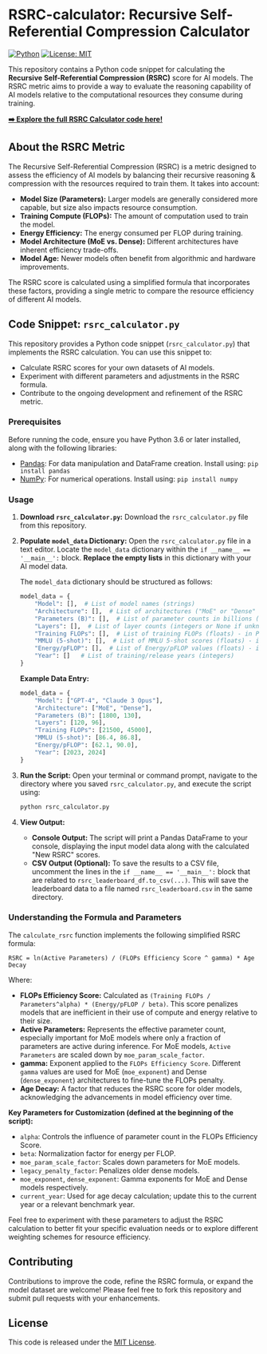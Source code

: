 
# RSRC-calculator: Recursive Self-Referential Compression Calculator

[![Python](https://img.shields.io/badge/python-3.6+-blue.svg)](https://www.python.org/downloads/)
[![License: MIT](https://img.shields.io/badge/License-MIT-yellow.svg)](https://opensource.org/licenses/MIT)

This repository contains a Python code snippet for calculating the **Recursive Self-Referential Compression (RSRC)** score for AI models. The RSRC metric aims to provide a way to evaluate the reasoning capability of AI models relative to the computational resources they consume during training.

**[➡️  Explore the full RSRC Calculator code here!](link-to-your-RSRC-calculator-repository)**

## About the RSRC Metric

The Recursive Self-Referential Compression (RSRC) is a metric designed to assess the efficiency of AI models by balancing their recursive reasoning & compression with the resources required to train them. It takes into account:

*   **Model Size (Parameters):**  Larger models are generally considered more capable, but size also impacts resource consumption.
*   **Training Compute (FLOPs):** The amount of computation used to train the model.
*   **Energy Efficiency:** The energy consumed per FLOP during training.
*   **Model Architecture (MoE vs. Dense):**  Different architectures have inherent efficiency trade-offs.
*   **Model Age:** Newer models often benefit from algorithmic and hardware improvements.

The RSRC score is calculated using a simplified formula that incorporates these factors, providing a single metric to compare the resource efficiency of different AI models.

## Code Snippet: `rsrc_calculator.py`

This repository provides a Python code snippet (`rsrc_calculator.py`) that implements the RSRC calculation. You can use this snippet to:

*   Calculate RSRC scores for your own datasets of AI models.
*   Experiment with different parameters and adjustments in the RSRC formula.
*   Contribute to the ongoing development and refinement of the RSRC metric.

### Prerequisites

Before running the code, ensure you have Python 3.6 or later installed, along with the following libraries:

*   [Pandas](https://pandas.pydata.org/): For data manipulation and DataFrame creation. Install using: `pip install pandas`
*   [NumPy](https://numpy.org/): For numerical operations. Install using: `pip install numpy`

### Usage

1.  **Download `rsrc_calculator.py`:** Download the `rsrc_calculator.py` file from this repository.
2.  **Populate `model_data` Dictionary:** Open the `rsrc_calculator.py` file in a text editor.  Locate the `model_data` dictionary within the `if __name__ == '__main__':` block.  **Replace the empty lists** in this dictionary with your AI model data.

    The `model_data` dictionary should be structured as follows:

    ```python
    model_data = {
        "Model": [],  # List of model names (strings)
        "Architecture": [],  # List of architectures ("MoE" or "Dense" strings)
        "Parameters (B)": [],  # List of parameter counts in billions (floats)
        "Layers": [],  # List of layer counts (integers or None if unknown)
        "Training FLOPs": [],  # List of training FLOPs (floats) - in PetaFLOPs
        "MMLU (5-shot)": [],  # List of MMLU 5-shot scores (floats) - in percentage
        "Energy/pFLOP": [],  # List of Energy/pFLOP values (floats) - in pJ
        "Year": []   # List of training/release years (integers)
    }
    ```

    **Example Data Entry:**

    ```python
    model_data = {
        "Model": ["GPT-4", "Claude 3 Opus"],
        "Architecture": ["MoE", "Dense"],
        "Parameters (B)": [1800, 130],
        "Layers": [120, 96],
        "Training FLOPs": [21500, 45000],
        "MMLU (5-shot)": [86.4, 86.8],
        "Energy/pFLOP": [62.1, 90.0],
        "Year": [2023, 2024]
    }
    ```

3.  **Run the Script:** Open your terminal or command prompt, navigate to the directory where you saved `rsrc_calculator.py`, and execute the script using:

    ```bash
    python rsrc_calculator.py
    ```

4.  **View Output:**

    *   **Console Output:** The script will print a Pandas DataFrame to your console, displaying the input model data along with the calculated "New RSRC" scores.
    *   **CSV Output (Optional):** To save the results to a CSV file, uncomment the lines in the `if __name__ == '__main__':` block that are related to `rsrc_leaderboard_df.to_csv(...)`. This will save the leaderboard data to a file named `rsrc_leaderboard.csv` in the same directory.

### Understanding the Formula and Parameters

The `calculate_rsrc` function implements the following simplified RSRC formula:

```
RSRC = ln(Active Parameters) / (FLOPs Efficiency Score ^ gamma) * Age Decay
```

Where:

*   **FLOPs Efficiency Score:**  Calculated as `(Training FLOPs / Parameters^alpha) * (Energy/pFLOP / beta)`. This score penalizes models that are inefficient in their use of compute and energy relative to their size.
*   **Active Parameters:** Represents the effective parameter count, especially important for MoE models where only a fraction of parameters are active during inference. For MoE models, `Active Parameters` are scaled down by `moe_param_scale_factor`.
*   **gamma:**  Exponent applied to the `FLOPs Efficiency Score`. Different `gamma` values are used for MoE (`moe_exponent`) and Dense (`dense_exponent`) architectures to fine-tune the FLOPs penalty.
*   **Age Decay:** A factor that reduces the RSRC score for older models, acknowledging the advancements in model efficiency over time.

**Key Parameters for Customization (defined at the beginning of the script):**

*   `alpha`: Controls the influence of parameter count in the FLOPs Efficiency Score.
*   `beta`: Normalization factor for energy per FLOP.
*   `moe_param_scale_factor`: Scales down parameters for MoE models.
*   `legacy_penalty_factor`: Penalizes older dense models.
*   `moe_exponent`, `dense_exponent`: Gamma exponents for MoE and Dense models respectively.
*   `current_year`:  Used for age decay calculation; update this to the current year or a relevant benchmark year.

Feel free to experiment with these parameters to adjust the RSRC calculation to better fit your specific evaluation needs or to explore different weighting schemes for resource efficiency.

## Contributing

Contributions to improve the code, refine the RSRC formula, or expand the model dataset are welcome! Please feel free to fork this repository and submit pull requests with your enhancements.

## License

This code is released under the [MIT License](LICENSE).
